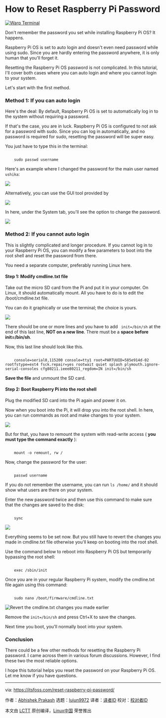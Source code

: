 [#]: subject: "How to Reset Raspberry Pi Password"
[#]: via: "https://itsfoss.com/reset-raspberry-pi-password/"
[#]: author: "Abhishek Prakash https://itsfoss.com/author/abhishek/"
[#]: collector: "lujun9972/lctt-scripts-1705972010"
[#]: translator: " "
[#]: reviewer: " "
[#]: publisher: " "
[#]: url: " "

How to Reset Raspberry Pi Password
======

[![Warp Terminal][1]][2]

Don't remember the password you set while installing Raspberry Pi OS? It happens.

Raspberry Pi OS is set to auto login and doesn't even need password while using sudo. Since you are hardly entering the password anywhere, it is only human that you'll forget it.

Resetting the Raspberry Pi OS password is not complicated. In this tutorial, I'll cover both cases where you can auto login and where you cannot login to your system.

Let's start with the first method.

### Method 1: If you can auto login

Here's the deal: By default, Raspberry Pi OS is set to automatically log in to the system without requiring a password.

If that's the case, you are in luck. Raspberry Pi OS is configured to not ask for a password with sudo. Since you can log in automatically, and no password is required for sudo, resetting the password will be super easy.

You just have to type this in the terminal:

```

    sudo passwd username

```

Here's an example where I changed the password for the main user named `ushika`:

![][3]

Alternatively, you can use the GUI tool provided by

![][4]

In here, under the System tab, you'll see the option to change the password.

![][5]

### Method 2: If you cannot auto login

This is slightly complicated and longer procedure. If you cannot log in to your Raspberry Pi OS, you can modify a few parameters to boot into the root shell and reset the password from there.

You need a separate computer, preferably running Linux here.

#### Step 1: Modify cmdline.txt file

Take out the micro SD card from the Pi and put it in your computer. On Linux, it should automatically mount. All you have to do is to edit the /boot/cmdline.txt file.

You can do it graphically or use the terminal; the choice is yours.

![][6]

There should be one or more lines and you have to add ` init=/bin/sh` at the end of this last line, **NOT on a new line**. There must be a **space before init=/bin/sh**.

Now, this last line should look like this.

```

    console=serial0,115200 console=tty1 root=PARTUUID=585e914d-02 rootfstype=ext4 fsck.repair=yes rootwait quiet splash plymouth.ignore-serial-consoles cfg80211.ieee80211_regdom=IN init=/bin/sh

```

**Save the file** and unmount the SD card.

#### Step 2: Boot Raspberry Pi into the root shell

Plug the modified SD card into the Pi again and power it on.

Now when you boot into the Pi, it will drop you into the root shell. In here, you can run commands as root and make changes to your system.

![][7]

But for that, you have to remount the system with read-write access ( **you must type the command exactly** ):

```

    mount -o remount, rw /

```

Now, change the password for the user:

```

    passwd username

```

If you do not remember the username, you can run `ls /home/` and it should show what users are there on your system.

Enter the new password twice and then use this command to make sure that the changes are saved to the disk:

```

    sync

```

![][8]

Everything seems to be set now. But you still have to revert the changes you made in cmdline.txt file otherwise you'll keep on booting into the root shell.

Use the command below to reboot into Raspberry Pi OS but temporarily bypassing the root shell:

```

    exec /sbin/init

```

Once you are in your regular Raspberry Pi system, modify the cmdline.txt file again using this command:

```

    sudo nano /boot/firmware/cmdline.txt

```

![Revert the cmdline.txt changes you made earlier][9]

Remove the `init=/bin/sh` and press Ctrl+X to save the changes.

Next time you boot, you'll normally boot into your system.

### Conclusion

There could be a few other methods for resetting the Raspberry Pi password. I came across them in various forum discussions. However, I find these two the most reliable options.

I hope this tutorial helps you reset the password on your Raspberry Pi OS. Let me know if you have questions.

--------------------------------------------------------------------------------

via: https://itsfoss.com/reset-raspberry-pi-password/

作者：[Abhishek Prakash][a]
选题：[lujun9972][b]
译者：[译者ID](https://github.com/译者ID)
校对：[校对者ID](https://github.com/校对者ID)

本文由 [LCTT](https://github.com/LCTT/TranslateProject) 原创编译，[Linux中国](https://linux.cn/) 荣誉推出

[a]: https://itsfoss.com/author/abhishek/
[b]: https://github.com/lujun9972
[1]: https://itsfoss.com/assets/images/warp-terminal.webp
[2]: https://www.warp.dev?utm_source=its_foss&utm_medium=display&utm_campaign=linux_launch
[3]: https://itsfoss.com/content/images/2024/08/change-raspberry-pi-passwrd-terminal.png
[4]: https://itsfoss.com/content/images/2024/08/raspberry-pi-config.png
[5]: https://itsfoss.com/content/images/2024/08/change-raspberry-pi-password.png
[6]: https://itsfoss.com/content/images/2024/08/edit-cmdline-txt-file-raspberry-pi.png
[7]: https://itsfoss.com/content/images/2024/08/raspberry-pi-root-shell.jpg
[8]: https://itsfoss.com/content/images/2024/08/resetting-raspberry-pi-password.jpg
[9]: https://itsfoss.com/content/images/2024/08/reset-cmdline-txt-changes.png
